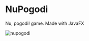 # NuPogodi
Nu, pogodi! game. Made with JavaFX

![nupogodi](https://user-images.githubusercontent.com/44576518/122545939-18a24b00-d037-11eb-91cc-637ddba1e204.gif)

